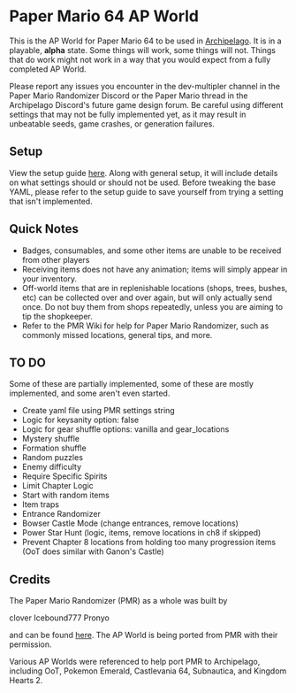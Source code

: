 # Paper Mario 64 AP World
This is the AP World for Paper Mario 64 to be used in [Archipelago](https://archipelago.gg/). It is in a playable, **alpha** state. Some things will work, some things will not. Things that do work might not work in a way that you would expect from a fully completed AP World. 

Please report any issues you encounter in the dev-multipler channel in the Paper Mario Randomizer Discord or the Paper Mario thread in the Archipelago Discord's future game design forum. Be careful using different settings that may not be fully implemented yet, as it may result in unbeatable seeds, game crashes, or generation failures.

## Setup

View the setup guide [here](https://github.com/JKBSunshine/PMR_APWorld/blob/main/docs/setup_en.md). Along with general setup, it will include details on what settings should or should not be used. Before tweaking the base YAML, please refer to the setup guide to save yourself from trying a setting that isn't implemented.

## Quick Notes

- Badges, consumables, and some other items are unable to be received from other players
- Receiving items does not have any animation; items will simply appear in your inventory.
- Off-world items that are in replenishable locations (shops, trees, bushes, etc) can be collected over and over again, but will only actually send once. Do not buy them from shops repeatedly, unless you are aiming to tip the shopkeeper.
- Refer to the PMR Wiki for help for Paper Mario Randomizer, such as commonly missed locations, general tips, and more.
  
## TO DO

Some of these are partially implemented, some of these are mostly implemented, and some aren't even started.

- Create yaml file using PMR settings string
- Logic for keysanity option: false
- Logic for gear shuffle options: vanilla and gear_locations
- Mystery shuffle
- Formation shuffle
- Random puzzles
- Enemy difficulty
- Require Specific Spirits
- Limit Chapter Logic
- Start with random items
- Item traps
- Entrance Randomizer
- Bowser Castle Mode (change entrances, remove locations)
- Power Star Hunt (logic, items, remove locations in ch8 if skipped)
- Prevent Chapter 8 locations from holding too many progression items (OoT does similar with Ganon's Castle)

## Credits

The Paper Mario Randomizer (PMR) as a whole was built by

clover
Icebound777
Pronyo

and can be found [here](https://github.com/icebound777/PMR-SeedGenerator). The AP World is being ported from PMR with their permission.

Various AP Worlds were referenced to help port PMR to Archipelago, including OoT, Pokemon Emerald, Castlevania 64, Subnautica, and Kingdom Hearts 2.
